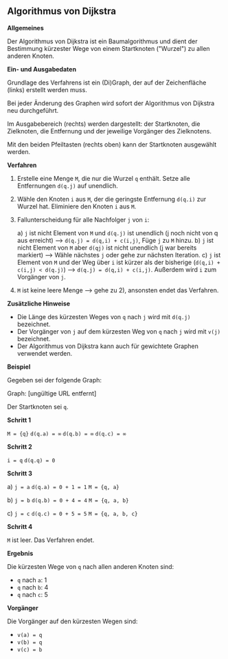 ## Algorithmus von Dijkstra

**Allgemeines**

Der Algorithmus von Dijkstra ist ein Baumalgorithmus und dient der Bestimmung kürzester Wege von einem Startknoten ("Wurzel") zu allen anderen Knoten.

**Ein- und Ausgabedaten**

Grundlage des Verfahrens ist ein (Di)Graph, der auf der Zeichenfläche (links) erstellt werden muss.

Bei jeder Änderung des Graphen wird sofort der Algorithmus von Dijkstra neu durchgeführt.

Im Ausgabebereich (rechts) werden dargestellt: der Startknoten, die Zielknoten, die Entfernung und der jeweilige Vorgänger des Zielknotens.

Mit den beiden Pfeiltasten (rechts oben) kann der Startknoten ausgewählt werden.

**Verfahren**

1. Erstelle eine Menge `M`, die nur die Wurzel `q` enthält. Setze alle Entfernungen `d(q.j)` auf unendlich.
2. Wähle den Knoten `i` aus `M`, der die geringste Entfernung `d(q.i)` zur Wurzel hat. Eliminiere den Knoten `i` aus `M`.
3. Fallunterscheidung für alle Nachfolger `j` von `i`:

    a) `j` ist nicht Element von `M` und `d(q.j)` ist unendlich (j noch nicht von q aus erreicht) --> `d(q.j) = d(q,i) + c(i,j)`, Füge `j` zu `M` hinzu.
    b) `j` ist nicht Element von `M` aber `d(qj)` ist nicht unendlich (j war bereits markiert) --> Wähle nächstes `j` oder gehe zur nächsten Iteration.
    c) `j` ist Element von `M` und der Weg über `i` ist kürzer als der bisherige (`d(q,i) + c(i,j) < d(q.j)`) --> `d(q.j) = d(q,i) + c(i,j)`. Außerdem wird `i` zum Vorgänger von `j`.
4. `M` ist keine leere Menge --> gehe zu 2), ansonsten endet das Verfahren.

**Zusätzliche Hinweise**

* Die Länge des kürzesten Weges von `q` nach `j` wird mit `d(q.j)` bezeichnet.
* Der Vorgänger von `j` auf dem kürzesten Weg von `q` nach `j` wird mit `v(j)` bezeichnet.
* Der Algorithmus von Dijkstra kann auch für gewichtete Graphen verwendet werden.

**Beispiel**

Gegeben sei der folgende Graph:

Graph: [ungültige URL entfernt]

Der Startknoten sei `q`.

**Schritt 1**

`M = {q}`
`d(q.a) = ∞`
`d(q.b) = ∞`
`d(q.c) = ∞`

**Schritt 2**

`i = q`
`d(q.q) = 0`

**Schritt 3**

a) `j = a`
`d(q.a) = 0 + 1 = 1`
`M = {q, a}`

b) `j = b`
`d(q.b) = 0 + 4 = 4`
`M = {q, a, b}`

c) `j = c`
`d(q.c) = 0 + 5 = 5`
`M = {q, a, b, c}`

**Schritt 4**

`M` ist leer. Das Verfahren endet.

**Ergebnis**

Die kürzesten Wege von `q` nach allen anderen Knoten sind:

* `q` nach `a`: 1
* `q` nach `b`: 4
* `q` nach `c`: 5

**Vorgänger**

Die Vorgänger auf den kürzesten Wegen sind:

* `v(a) = q`
* `v(b) = q`
* `v(c) = b`
